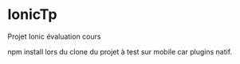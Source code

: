 # IonicTp
Projet Ionic évaluation cours

npm install lors du clone du projet
à test sur mobile car plugins natif.

